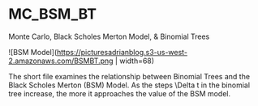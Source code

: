 # MC_BSM_BT
Monte Carlo, Black Scholes Merton Model, &amp; Binomial Trees

![BSM Model](https://picturesadrianblog.s3-us-west-2.amazonaws.com/BSMBT.png | width=68)

The short file examines the relationship between Binomial Trees and the Black Scholes Merton (BSM) Model. As the steps \Delta t in the binomial tree
increase, the more it approaches the value of the BSM model.
